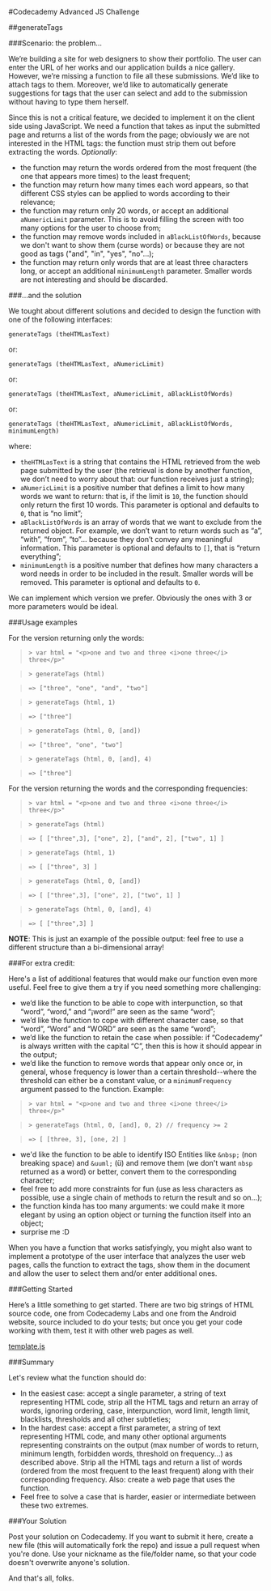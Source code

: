 #Codecademy Advanced JS Challenge

##generateTags


###Scenario: the problem...

We’re building a site for web designers to show their portfolio. The user can enter the URL of her works and our application builds a nice gallery. However, we’re missing a function to file all these submissions. We’d like to attach tags to them. Moreover, we’d like to automatically generate suggestions for tags that the user can select and add to the submission without having to type them herself.

Since this is not a critical feature, we decided to implement it on the client side using JavaScript. We need a function that takes as input the submitted page and returns a list of the words from the page; obviously we are not interested in the HTML tags: the function must strip them out before extracting the words.
*Optionally*:

* the function may return the words ordered from the most frequent (the one that appears more times) to the least frequent;
* the function may return how many times each word appears, so that different CSS styles can be applied to words according to their relevance;
* the function may return only 20 words, or accept an additional `aNumericLimit` parameter. This is to avoid filling the screen with too many options for the user to choose from;
* the function may remove words included in `aBlackListOfWords`, because we don't want to show them (curse words) or because they are not good as tags ("and", "in", "yes", "no"...);
* the function may return only words that are at least three characters long, or accept an additional `minimumLength` parameter. Smaller words are not interesting and should be discarded.

###...and the solution

We tought about different solutions and decided to design the function with one of the following interfaces:

`generateTags (theHTMLasText)`

or:

`generateTags (theHTMLasText, aNumericLimit)`

or:

`generateTags (theHTMLasText, aNumericLimit, aBlackListOfWords)`

or:

`generateTags (theHTMLasText, aNumericLimit, aBlackListOfWords, minimumLength)`

where:

* `theHTMLasText` is a string that contains the HTML retrieved from the web page submitted by the user (the retrieval is done by another function, we don’t need to worry about that: our function receives just a string);
* `aNumericLimit` is a positive number that defines a limit to how many words we want to return: that is, if the limit is `10`, the function should only return the first 10 words. This parameter is optional and defaults to `0`, that is “no limit”;
* `aBlackListOfWords` is an array of words that we want to exclude from the returned object. For example, we don’t want to return words such as “a”, “with”, “from”, “to”... because they don’t convey any meaningful information. This parameter is optional and defaults to `[]`, that is “return everything”;
* `minimumLength` is a positive number that defines how many characters a word needs in order to be included in the result. Smaller words will be removed. This parameter is optional and defaults to `0`.

We can implement which version we prefer. Obviously the ones with 3 or more parameters would be ideal.

###Usage examples

For the version returning only the words:

>   `> var html = "<p>one and two and three <i>one three</i> three</p>"`

>   `> generateTags (html)`

>   `=> ["three", "one", "and", "two"]`

>    `> generateTags (html, 1)`

>    `=> ["three"]`

>    `> generateTags (html, 0, [and])`

>    `=> ["three", "one", "two"]`

>    `> generateTags (html, 0, [and], 4)`

>    `=> ["three"]`

For the version returning the words and the corresponding frequencies:

>   `> var html = "<p>one and two and three <i>one three</i> three</p>"`

>   `> generateTags (html)`

>   `=> [ ["three",3], ["one", 2], ["and", 2], ["two", 1] ]`

>    `> generateTags (html, 1)`

>    `=> [ ["three", 3] ]`

>    `> generateTags (html, 0, [and])`

>    `=> [ ["three",3], ["one", 2], ["two", 1] ]`

>    `> generateTags (html, 0, [and], 4)`

>    `=> [ ["three",3] ]`

**NOTE**: This is just an example of the possible output: feel free to use a different structure than a bi-dimensional array!

###For extra credit:

Here's a list of additional features that would make our function even more useful. Feel free to give them a try if you need something more challenging:

* we’d like the function to be able to cope with interpunction, so that “word”, “word,” and “¡word!” are seen as the same “word”;
* we’d like the function to cope with different character case, so that “word”, “Word” and “WORD” are seen as the same “word”;
* we’d like the function to retain the case when possible: if “Codecademy” is always written with the capital “C”, then this is how it should appear in the output;
* we’d like the function to remove words that appear only once or, in general, whose frequency is lower than a certain threshold--where the threshold can either be a constant value, or a `minimumFrequency` argument passed to the function. Example:

>   `> var html = "<p>one and two and three <i>one three</i> three</p>"`

>   `> generateTags (html, 0, [and], 0, 2) // frequency >= 2`

>   `=> [ [three, 3], [one, 2] ]`

* we'd like the function to be able to identify ISO Entities like `&nbsp;` (non breaking space) and `&uuml;` (ü) and remove them (we don't want `nbsp` returned as a word) or better, convert them to the corresponding character;
* feel free to add more constraints for fun (use as less characters as possible, use a single chain of methods to return the result and so on...);
* the function kinda has too many arguments: we could make it more elegant by using an option object or turning the function itself into an object;
* surprise me :D

When you have a function that works satisfyingly, you might also want to implement a prototype of the user interface that analyzes the user web pages, calls the function to extract the tags, show them in the document and allow the user to select them and/or enter additional ones.

###Getting Started

Here’s a little something to get started. There are two big strings of HTML source code, one from Codecademy Labs and one from the Android website, source included to do your tests; but once you get your code working with them, test it with other web pages as well.

[template.js](template.js)

###Summary

Let's review what the function should do:

* In the easiest case: accept a single parameter, a string of text representing HTML code, strip all the HTML tags and return an array of words, ignoring ordering, case, interpunction, word limit, length limit, blacklists, thresholds and all other subtleties;
* In the hardest case: accept a first parameter, a string of text representing HTML code, and many other optional arguments representing constraints on the output (max number of words to return, minimum length, forbidden words, threshold on frequency...) as described above. Strip all the HTML tags and return a list of words (ordered from the most frequent to the least frequent) along with their corresponding frequency. Also: create a web page that uses the function.
* Feel free to solve a case that is harder, easier or intermediate between these two extremes.

###Your Solution

Post your solution on Codecademy. If you want to submit it here, create a new file (this will automatically fork the repo) and issue a pull request when you're done. Use your nickname as the file/folder name, so that your code doesn't overwrite anyone's solution.

And that's all, folks.
